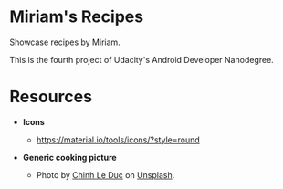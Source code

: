 # Miriam's Recipes

Showcase recipes by Miriam.

This is the fourth project of Udacity's Android Developer Nanodegree.

# Resources

- **Icons**
  - https://material.io/tools/icons/?style=round

- **Generic cooking picture**
  - Photo by [Chinh Le Duc](https://unsplash.com/photos/vuDXJ60mJOA?utm_source=unsplash&utm_medium=referral&utm_content=creditCopyText) on [Unsplash](https://unsplash.com/?utm_source=unsplash&utm_medium=referral&utm_content=creditCopyText).
